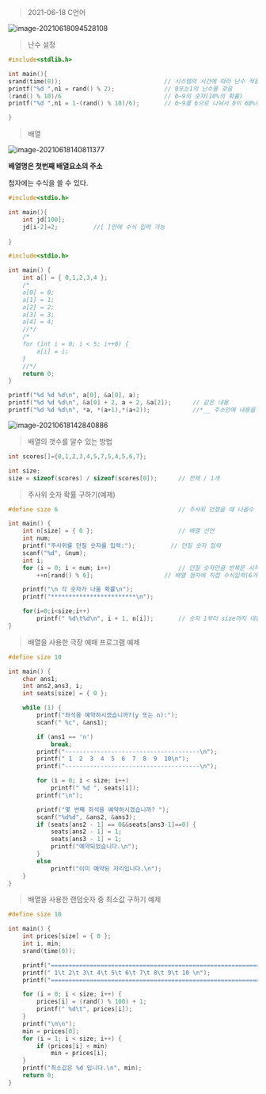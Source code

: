 > 2021-06-18	C언어



![image-20210618094528108](C:\Users\someone\AppData\Roaming\Typora\typora-user-images\image-20210618094528108.png)



> 난수 설정

```c
#include<stdlib.h>							

int main(){
srand(time(0));								// 시스템의 시간에 따라 난수 적용
printf("%d ",n1 = rand() % 2);				// 0또는1의 난수를 갖음
(rand() % 10)/6								// 0~9의 숫자(10%의 확률)
printf("%d ",n1 = 1-(rand() % 10)/6);		// 0~9를 6으로 나눠서 0이 60%확률로 나옴

}


```



> 배열

![image-20210618140811377](C:\Users\someone\AppData\Roaming\Typora\typora-user-images\image-20210618140811377.png)

**배열명은 첫번째 배열요소의 주소**

첨자에는 수식을 쓸 수 있다.

```c
#include<stdio.h>

int main(){
    int jd[100];
    jd[i-2]=2;			//[ ]안에 수식 입력 가능
    
}
```

```c
#include<stdio.h>

int main() {
	int a[] = { 0,1,2,3,4 };
	/*
	a[0] = 0;
	a[1] = 1;
	a[2] = 2;
	a[3] = 3;
	a[4] = 4;
	//*/
	/*
	for (int i = 0; i < 5; i++0) {
		a[i] = i;
	}
	//*/
	return 0;
}
```

```c
printf("%d %d %d\n", a[0], &a[0], a);
printf("%d %d %d\n", &a[0] + 2, a + 2, &a[2]);		// 같은 내용
printf("%d %d %d\n", *a, *(a+1),*(a+2));			//*__ 주소안에 내용을 보여준다
```

![image-20210618142840886](C:\Users\someone\AppData\Roaming\Typora\typora-user-images\image-20210618142840886.png)

> 배열의 갯수를 알수 있는 방법

```c
int scores[]={0,1,2,3,4,5,7,5,4,5,6,7};

int size;
size = sizeof(scores) / sizeof(scores[0]);		// 전체 / 1개

```



> 주사위 숫자 확률 구하기(예제)

```c
#define size 6									// 주사위 던졌을 때 나올수 있는 수

int main() {
	int n[size] = { 0 };						// 배열 선언
	int num;
	printf("주사위를 던질 숫자를 입력:");			// 던질 숫자 입력
	scanf("%d", &num);
	int i;
	for (i = 0; i < num; i++)					// 던질 숫자만큼 반복문 시작
		++n[rand() % 6];					// 배열 첨자에 직접 수식입력(6가지)

	printf("\n 각 숫자가 나올 확률\n");
	printf("************************\n");

	for(i=0;i<size;i++)							
		printf(" %d\t%d\n", i + 1, n[i]);		// 숫자 1부터 size까지 대입
}
```



> 배열을 사용한 극장 예매 프로그램 예제

```c
#define size 10

int main() {
	char ans1;
	int ans2,ans3, i;
	int seats[size] = { 0 };

	while (1) {
		printf("좌석을 예약하시겠습니까?(y 또는 n):");
		scanf(" %c", &ans1);

		if (ans1 == 'n')
			break;
		printf("--------------------------------------\n");
		printf(" 1  2  3  4  5  6  7  8  9  10\n");
		printf("--------------------------------------\n");

		for (i = 0; i < size; i++)
			printf(" %d ", seats[i]);
		printf("\n");

		printf("몇 번째 좌석을 예약하시겠습니까? ");
		scanf("%d%d", &ans2, &ans3);
		if (seats[ans2 - 1] == 0&&seats[ans3-1]==0) {
			seats[ans2 - 1] = 1;
			seats[ans3 - 1] = 1;
			printf("예약되었습니다.\n");
		}
		else
			printf("이미 예약된 자리입니다.\n");
	}
}
```



>배열을 사용한 랜덤숫자 중 최소값 구하기 예제

```c
#define size 10

int main() {
	int prices[size] = { 0 };
	int i, min;
	srand(time(0));

	printf("==============================================================================\n");
	printf(" 1\t 2\t 3\t 4\t 5\t 6\t 7\t 8\t 9\t 10 \n");
	printf("==============================================================================\n");

	for (i = 0; i < size; i++) {
		prices[i] = (rand() % 100) + 1;
		printf(" %d\t", prices[i]);
	}
	printf("\n\n");
	min = prices[0];
	for (i = 1; i < size; i++) {
		if (prices[i] < min)
			min = prices[i];
	}
	printf("최소값은 %d 입니다.\n", min);
    return 0;
}
```


